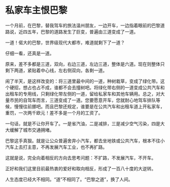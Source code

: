 # 私家车主恨巴黎

一个月前，在巴黎，替我驾车的旅法温州朋友，一边开车，一边指着眼前的巴黎道路说，近四五年，巴黎的道路发生了巨变，普遍由三道变成了一道。

一道！偌大的巴黎，世界级现代大都市，难道就剩下了一道？

仔细一看，还真是一道。

原来，差不多都是三道，双向，右边三道，左边三道，整体是六道。现在则整体只剩下两道，紧贴着中心线，左右侧双向，各剩一道。

闹了半天，是这样改变的：将三道里最中间的一道，种树栽草，变成了绿化带。这个硬招，想占也占不成，谁都不会去撞树吧。将绿化带右侧的一道变成公共汽车和出租车的专用线，只剩绿化带左侧的一道，留给私家车和其他车辆用。总之，对大量市民的自驾车而言，三道变成了一道。您要愿意开车，您就耐心地驾车排队等候，慢慢往前挪吧。而且巴黎还规定，谁要是在公共汽车和出租车道上开私家车，重罚，一次两千欧元！差不多是一个月的工资了。

一句话，就是不让你开车了。一是省汽油，二是减排，三是减少空气污染，四是大大缓解了城市交通拥堵。

巴黎这手真狠。就是让公众普遍舍弃小汽车，都去坐地铁或公共汽车，根本不往小汽车上去打主意，不再发展汽车工业，也不再扩路。

这就是说，完全向着相反的方向去思考问题：不扩路，不发展汽车，不开车。

正好和我们这里目前最热衷的爱好和取向相反，形成了一百八十度的大逆转。

人生态度已经大不相同。“道”不相同了。“巴黎之道”，换了人间。